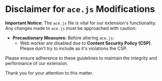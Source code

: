 # Disclaimer for `ace.js` Modifications

**Important Notice:**
The `ace.js` file is vital for our extension's functionality. Any changes made to `ace.js` must be approached with caution:
  
- **Precautionary Measures:** Before altering `ace.js`:
  - Web worker are disabled due to **Content Security Policy (CSP)**. Please don't try to include as it's violations the CSP.
  
Please ensure adherence to these guidelines to maintain the integrity and performance of our extension.

Thank you for your attention to this matter.
